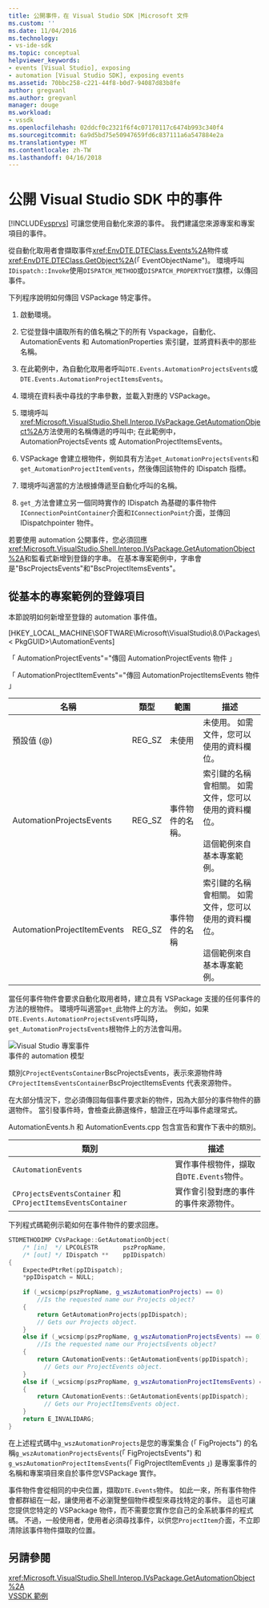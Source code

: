 ```yaml
---
title: 公開事件，在 Visual Studio SDK |Microsoft 文件
ms.custom: ''
ms.date: 11/04/2016
ms.technology:
- vs-ide-sdk
ms.topic: conceptual
helpviewer_keywords:
- events [Visual Studio], exposing
- automation [Visual Studio SDK], exposing events
ms.assetid: 70bbc258-c221-44f8-b0d7-94087d83b8fe
author: gregvanl
ms.author: gregvanl
manager: douge
ms.workload:
- vssdk
ms.openlocfilehash: 02ddcf0c2321f6f4c07170117c6474b993c340f4
ms.sourcegitcommit: 6a9d5bd75e50947659fd6c837111a6a547884e2a
ms.translationtype: MT
ms.contentlocale: zh-TW
ms.lasthandoff: 04/16/2018
---
```

# <a name="exposing-events-in-the-visual-studio-sdk"></a>公開 Visual Studio SDK 中的事件
[!INCLUDE[vsprvs](../../code-quality/includes/vsprvs_md.md)] 可讓您使用自動化來源的事件。 我們建議您來源專案和專案項目的事件。  
  
 從自動化取用者會擷取事件<xref:EnvDTE.DTEClass.Events%2A>物件或<xref:EnvDTE.DTEClass.GetObject%2A>(「 EventObjectName")。 環境呼叫`IDispatch::Invoke`使用`DISPATCH_METHOD`或`DISPATCH_PROPERTYGET`旗標，以傳回事件。  
  
 下列程序說明如何傳回 VSPackage 特定事件。  
  
1.  啟動環境。  
  
2.  它從登錄中讀取所有的值名稱之下的所有 Vspackage，自動化、 AutomationEvents 和 AutomationProperties 索引鍵，並將資料表中的那些名稱。  
  
3.  在此範例中，為自動化取用者呼叫`DTE.Events.AutomationProjectsEvents`或`DTE.Events.AutomationProjectItemsEvents`。  
  
4.  環境在資料表中尋找的字串參數，並載入對應的 VSPackage。  
  
5.  環境呼叫<xref:Microsoft.VisualStudio.Shell.Interop.IVsPackage.GetAutomationObject%2A>方法使用的名稱傳遞的呼叫中; 在此範例中，AutomationProjectsEvents 或 AutomationProjectItemsEvents。  
  
6.  VSPackage 會建立根物件，例如具有方法`get_AutomationProjectsEvents`和`get_AutomationProjectItemEvents`，然後傳回該物件的 IDispatch 指標。  
  
7.  環境呼叫適當的方法根據傳遞至自動化呼叫的名稱。  
  
8.  `get_`方法會建立另一個同時實作的 IDispatch 為基礎的事件物件`IConnectionPointContainer`介面和`IConnectionPoint`介面，並傳回 IDispatchpointer 物件。  
  
 若要使用 automation 公開事件，您必須回應<xref:Microsoft.VisualStudio.Shell.Interop.IVsPackage.GetAutomationObject%2A>和監看式新增到登錄的字串。 在基本專案範例中，字串會是"BscProjectsEvents"和"BscProjectItemsEvents"。  
  
## <a name="registry-entries-from-the-basic-project-sample"></a>從基本的專案範例的登錄項目  
 本節說明如何新增至登錄的 automation 事件值。  
  
 [HKEY_LOCAL_MACHINE\SOFTWARE\Microsoft\VisualStudio\8.0\Packages\\< PkgGUID\>\AutomationEvents]  
  
 「 AutomationProjectEvents"="傳回 AutomationProjectEvents 物件 」  
  
 「 AutomationProjectItemEvents"="傳回 AutomationProjectItemsEvents 物件 」  
  
|名稱|類型|範圍|描述|  
|----------|----------|-----------|-----------------|  
|預設值 (@)|REG_SZ|未使用|未使用。 如需文件，您可以使用的資料欄位。|  
|AutomationProjectsEvents|REG_SZ|事件物件的名稱。|索引鍵的名稱會相關。 如需文件，您可以使用的資料欄位。<br /><br /> 這個範例來自基本專案範例。|  
|AutomationProjectItemEvents|REG_SZ|事件物件的名稱|索引鍵的名稱會相關。 如需文件，您可以使用的資料欄位。<br /><br /> 這個範例來自基本專案範例。|  
  
 當任何事件物件會要求自動化取用者時，建立具有 VSPackage 支援的任何事件的方法的根物件。 環境呼叫適當`get_`此物件上的方法。 例如，如果`DTE.Events.AutomationProjectsEvents`呼叫時，`get_AutomationProjectsEvents`根物件上的方法會叫用。  
  
 ![Visual Studio 專案事件](../../extensibility/internals/media/projectevents.gif "ProjectEvents")  
事件的 automation 模型  
  
 類別`CProjectEventsContainer`BscProjectsEvents，表示來源物件時`CProjectItemsEventsContainer`BscProjectItemsEvents 代表來源物件。  
  
 在大部分情況下，您必須傳回每個事件要求新的物件，因為大部分的事件物件的篩選物件。 當引發事件時，會檢查此篩選條件，驗證正在呼叫事件處理常式。  
  
 AutomationEvents.h 和 AutomationEvents.cpp 包含宣告和實作下表中的類別。  
  
|類別|描述|  
|-----------|-----------------|  
|`CAutomationEvents`|實作事件根物件，擷取自`DTE.Events`物件。|  
|`CProjectsEventsContainer` 和 `CProjectItemsEventsContainer`|實作會引發對應的事件的事件來源物件。|  
  
 下列程式碼範例示範如何在事件物件的要求回應。  
  
```cpp  
STDMETHODIMP CVsPackage::GetAutomationObject(  
    /* [in]  */ LPCOLESTR       pszPropName,   
    /* [out] */ IDispatch **    ppIDispatch)  
{  
    ExpectedPtrRet(ppIDispatch);  
    *ppIDispatch = NULL;  
  
    if (_wcsicmp(pszPropName, g_wszAutomationProjects) == 0)   
        //Is the requested name our Projects object?  
    {  
        return GetAutomationProjects(ppIDispatch);  
        // Gets our Projects object.  
    }  
    else if (_wcsicmp(pszPropName, g_wszAutomationProjectsEvents) == 0)  
        //Is the requested name our ProjectsEvents object?  
    {  
        return CAutomationEvents::GetAutomationEvents(ppIDispatch);  
          // Gets our ProjectEvents object.  
    }  
    else if (_wcsicmp(pszPropName, g_wszAutomationProjectItemsEvents) == 0)  //Is the requested name our ProjectsItemsEvents object?  
    {  
        return CAutomationEvents::GetAutomationEvents(ppIDispatch);  
          // Gets our ProjectItemsEvents object.  
    }  
    return E_INVALIDARG;  
}  
```  
  
 在上述程式碼中`g_wszAutomationProjects`是您的專案集合 (「 FigProjects") 的名稱`g_wszAutomationProjectsEvents`(「 FigProjectsEvents") 和`g_wszAutomationProjectItemsEvents`(「 FigProjectItemEvents 」) 是專案事件的名稱和專案項目來自於事件您VSPackage 實作。  
  
 事件物件會從相同的中央位置，擷取`DTE.Events`物件。 如此一來，所有事件物件會都群組在一起，讓使用者不必瀏覽整個物件模型來尋找特定的事件。 這也可讓您提供您特定的 VSPackage 物件，而不需要您實作您自己的全系統事件的程式碼。 不過，一般使用者，使用者必須尋找事件，以供您`ProjectItem`介面，不立即清除該事件物件擷取的位置。  
  
## <a name="see-also"></a>另請參閱  
 <xref:Microsoft.VisualStudio.Shell.Interop.IVsPackage.GetAutomationObject%2A>   
 [VSSDK 範例](http://aka.ms/vs2015sdksamples)